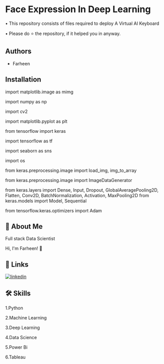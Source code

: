 
# Face Expression In Deep Learning


• This repository consists of files required to deploy A Virtual AI Keyboard

• Please do ⭐ the repository, if it helped you in anyway.
## Authors

- Farheen


## Installation

import matplotlib.image as mimg 

import numpy as np

import cv2

import matplotlib.pyplot as plt

from tensorflow import keras

import tensorflow as tf

import seaborn as sns

import os

from keras.preprocessing.image import load_img, img_to_array

from keras.preprocessing.image import ImageDataGenerator

from keras.layers import Dense, Input, Dropout, GlobalAveragePooling2D, Flatten, Conv2D, 
BatchNormalization, Activation, MaxPooling2D
from keras.models import Model, Sequential

from tensorflow.keras.optimizers import Adam









## 🚀 About Me
Full stack Data Scientist

Hi, I'm Farheen! 👋


## 🔗 Links
[![linkedin](https://img.shields.io/badge/linkedin-0A66C2?style=for-the-badge&logo=linkedin&logoColor=white)](https://www.linkedin.com/in/farheen-shaukat-83a7b9b6)


## 🛠 Skills
1.Python

2.Machine Learning

3.Deep Learning

4.Data Science

5.Power Bi

6.Tableau

